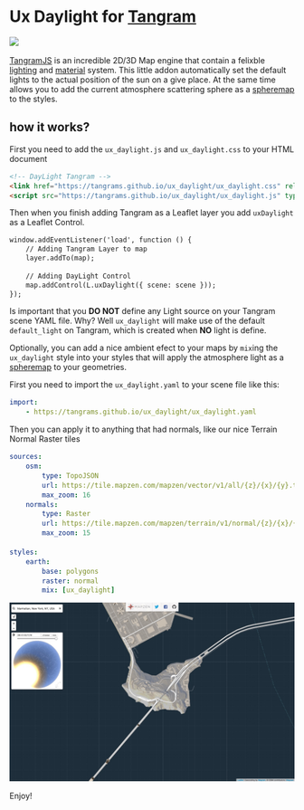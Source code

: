 # Ux Daylight for [Tangram](https://mapzen.com/products/tangram/)

![](ux_daylight.gif)

[TangramJS](https://mapzen.com/products/tangram/) is an incredible 2D/3D Map engine that contain a felixble [lighting](https://mapzen.com/documentation/tangram/Lights-Overview/) and [material](https://mapzen.com/documentation/tangram/Materials-Overview/) system. This little addon automatically set the default lights to the actual position of the sun on a give place. At the same time allows you to add the current atmosphere scattering sphere as a [spheremap](https://mapzen.com/documentation/tangram/Materials-Overview/#mapping-spheremap) to the styles.

## how it works?

First you need to add the `ux_daylight.js` and `ux_daylight.css` to your HTML document

```html
<!-- DayLight Tangram -->
<link href="https://tangrams.github.io/ux_daylight/ux_daylight.css" rel="stylesheet"/>
<script src="https://tangrams.github.io/ux_daylight/ux_daylight.js" type="text/javascript"></script>
```

Then when you finish adding Tangram as a Leaflet layer you add `uxDaylight` as a Leaflet Control.

```JS
window.addEventListener('load', function () {
    // Adding Tangram Layer to map
    layer.addTo(map);

    // Adding DayLight Control
    map.addControl(L.uxDaylight({ scene: scene }));
});
```

Is important that you **DO NOT** define any Light source on your Tangram scene YAML file. Why? Well `ux_daylight` will make use of the default `default_light` on Tangram, which is created when **NO** light is define.

Optionally, you can add a nice ambient efect to your maps by `mix`ing the `ux_daylight` style into your styles that will apply the atmosphere light as a [spheremap](https://mapzen.com/documentation/tangram/Materials-Overview/#mapping-spheremap) to your geometries.

First you need to import the `ux_daylight.yaml` to your scene file like this:

```yaml
import:
    - https://tangrams.github.io/ux_daylight/ux_daylight.yaml
```

Then you can apply it to anything that had normals, like our nice Terrain Normal Raster tiles

```yaml
sources:
    osm: 
        type: TopoJSON
        url: https://tile.mapzen.com/mapzen/vector/v1/all/{z}/{x}/{y}.topojson?api_key=mapzen-QF1osLn
        max_zoom: 16
    normals:
        type: Raster
        url: https://tile.mapzen.com/mapzen/terrain/v1/normal/{z}/{x}/{y}.png?api_key=mapzen-QF1osLn
        max_zoom: 15

styles:
    earth:
        base: polygons
        raster: normal
        mix: [ux_daylight]
```

![](ux_daylight.jpg)

Enjoy!
